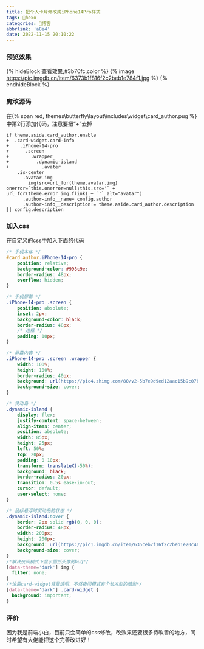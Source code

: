 ```yaml
---
title: 把个人卡片修改成iPhone14Pro样式
tags: 🎇hexo
categories: 🎨博客
abbrlink: 'a8e4'
date: 2022-11-15 20:10:22
---
```


### 预览效果
{% hideBlock 查看效果,#3b70fc,color %}
{% image https://pic.imgdb.cn/item/6373b1f816f2c2beb1e784f1.jpg  %}
{% endhideBlock %}
### 魔改源码 
在{% span red, themes\butterfly\layout\includes\widget\card_author.pug %}中第2行添加代码，注意要把“+”去掉
```pug
if theme.aside.card_author.enable
+  .card-widget.card-info
+    .iPhone-14-pro
+      .screen
+        .wrapper
+          .dynamic-island
+            .avater
    .is-center
      .avatar-img
        img(src=url_for(theme.avatar.img) onerror=`this.onerror=null;this.src='` + url_for(theme.error_img.flink) + `'` alt="avatar")
      .author-info__name= config.author
      .author-info__description!= theme.aside.card_author.description || config.description
```
### 加入css
在自定义的css中加入下面的代码
```CSS
/* 手机本体 */
#card_author.iPhone-14-pro {
    position: relative;
    background-color: #998c9e;
    border-radius: 48px;
    overflow: hidden;
}

/* 手机屏幕 */
.iPhone-14-pro .screen {
    position: absolute;
    inset: 2px;
    background-color: black;
    border-radius: 48px;
    /* 边框 */
    padding: 10px;
}

/* 屏幕内容 */
.iPhone-14-pro .screen .wrapper {
    width: 100%;
    height: 100%;
    border-radius: 40px;
    background: url(https://pic4.zhimg.com/80/v2-5b7e9d9ed12aac15b9c07b249733aff3_1440w.webp);/*手机背景图片*/
    background-size: cover;
}

/* 灵动岛 */
.dynamic-island {
    display: flex;
    justify-content: space-between;
    align-items: center;
    position: absolute;
    width: 85px;
    height: 25px;
    left: 50%;
    top: 20px;
    padding: 0 10px;
    transform: translateX(-50%);
    background: black;
    border-radius: 20px;
    transition: 0.5s ease-in-out;
    cursor: default;
    user-select: none;
}

/* 鼠标悬浮时灵动岛的状态 */
.dynamic-island:hover {
    border: 2px solid rgb(0, 0, 0);
    border-radius: 48px;
    width: 200px;
    height: 200px;
    background: url(https://pic1.imgdb.cn/item/635ceb7f16f2c2beb1e20c46.jpg);/*这里放的是你的头像*/
    background-size: cover;
}
/*解决夜间模式下显示圆形头像的bug*/
[data-theme='dark'] img {
  filter: none;
}
/*设置card-widget背景透明，不然夜间模式有个长方形的暗影*/
[data-theme='dark'] .card-widget {
  background: important;
}

```
### 评价
因为我是前端小白，目前只会简单的css修改，改效果还要很多待改善的地方，同时希望有大佬能把这个完善改进好！
